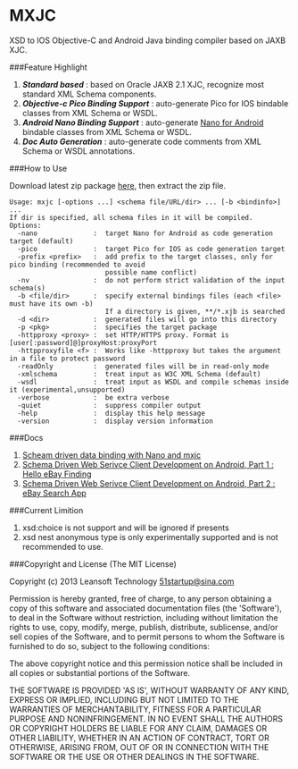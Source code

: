 MXJC
====

XSD to IOS Objective-C and Android Java binding compiler based on JAXB XJC.


###Feature Highlight
1. ***Standard based*** : based on Oracle JAXB 2.1 XJC, recognize most standard XML Schema components.
2. ***Objective-c Pico Binding Support*** : auto-generate Pico for IOS bindable classes from XML Schema or WSDL.
3. ***Android Nano Binding Support*** : auto-generate [Nano for Android](https://github.com/bulldog2011/nano) bindable classes from XML Schema or WSDL.
4. ***Doc Auto Generation*** : auto-generate code comments from XML Schema or WSDL annotations.


###How to Use

Download latest zip package [here](https://github.com/bulldog2011/bulldog-repo/tree/master/repo/releases/com/leansoft/mxjc/0.5.1), then extract the zip file.

```
Usage: mxjc [-options ...] <schema file/URL/dir> ... [-b <bindinfo>] ...
If dir is specified, all schema files in it will be compiled.
Options:
  -nano              :  target Nano for Android as code generation target (default)
  -pico              :  target Pico for IOS as code generation target
  -prefix <prefix>   :  add prefix to the target classes, only for pico binding (recommended to avoid 
                        possible name conflict)
  -nv                :  do not perform strict validation of the input schema(s)
  -b <file/dir>      :  specify external bindings files (each <file> must have its own -b)
                        If a directory is given, **/*.xjb is searched
  -d <dir>           :  generated files will go into this directory
  -p <pkg>           :  specifies the target package
  -httpproxy <proxy> :  set HTTP/HTTPS proxy. Format is [user[:password]@]proxyHost:proxyPort
  -httpproxyfile <f> :  Works like -httpproxy but takes the argument in a file to protect password 
  -readOnly          :  generated files will be in read-only mode
  -xmlschema         :  treat input as W3C XML Schema (default)
  -wsdl              :  treat input as WSDL and compile schemas inside it (experimental,unsupported)
  -verbose           :  be extra verbose
  -quiet             :  suppress compiler output
  -help              :  display this help message
  -version           :  display version information 
```

###Docs
1. [Scheam driven data binding with Nano and mxjc](http://bulldog2011.github.com/blog/2013/02/07/schema-driven-nano-binding/)
2. [Schema Driven Web Serivce Client Development on Android, Part 1 : Hello eBay Finding](http://bulldog2011.github.com/blog/2013/02/17/schema-driven-on-android-part-1-hello-ebay-finding/)
3. [Schema Driven Web Serivce Client Development on Android, Part 2 : eBay Search App](http://bulldog2011.github.com/blog/2013/02/19/schema-driven-on-android-part-2-ebay-search/)


###Current Limition
1. xsd:choice is not support and will be ignored if presents
2. xsd nest anonymous type is only experimentally supported and is not recommended to use.

###Copyright and License
(The MIT License)

Copyright (c) 2013 Leansoft Technology <51startup@sina.com>

Permission is hereby granted, free of charge, to any person obtaining a copy of this software and associated documentation files (the 'Software'), to deal in the Software without restriction, including without limitation the rights to use, copy, modify, merge, publish, distribute, sublicense, and/or sell copies of the Software, and to permit persons to whom the Software is furnished to do so, subject to the following conditions:

The above copyright notice and this permission notice shall be included in all copies or substantial portions of the Software.

THE SOFTWARE IS PROVIDED 'AS IS', WITHOUT WARRANTY OF ANY KIND, EXPRESS OR IMPLIED, INCLUDING BUT NOT LIMITED TO THE WARRANTIES OF MERCHANTABILITY, FITNESS FOR A PARTICULAR PURPOSE AND NONINFRINGEMENT. IN NO EVENT SHALL THE AUTHORS OR COPYRIGHT HOLDERS BE LIABLE FOR ANY CLAIM, DAMAGES OR OTHER LIABILITY, WHETHER IN AN ACTION OF CONTRACT, TORT OR OTHERWISE, ARISING FROM, OUT OF OR IN CONNECTION WITH THE SOFTWARE OR THE USE OR OTHER DEALINGS IN THE SOFTWARE. 


